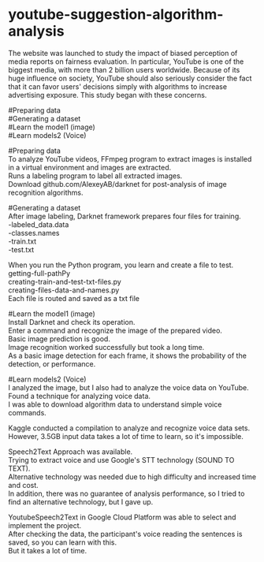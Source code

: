 # youtube-suggestion-algorithm-analysis
The website was launched to study the impact of biased perception of media reports on fairness evaluation. In particular, YouTube is one of the biggest media, with more than 2 billion users worldwide. Because of its huge influence on society, YouTube should also seriously consider the fact that it can favor users' decisions simply with algorithms to increase advertising exposure. This study began with these concerns.


#Preparing data<br>
#Generating a dataset<br>
#Learn the model1 (image)<br>
#Learn models2 (Voice)<br>


#Preparing data<br>
To analyze YouTube videos, FFmpeg program to extract images is installed in a virtual environment and images are extracted.<br>
Runs a labeling program to label all extracted images.<br>
Download github.com/AlexeyAB/darknet for post-analysis of image recognition algorithms.<br>


#Generating a dataset<br>
After image labeling, Darknet framework prepares four files for training.<br>
-labeled_data.data<br>
-classes.names<br>
-train.txt<br>
-test.txt<br>

When you run the Python program, you learn and create a file to test.<br>
getting-full-pathPy<br>
creating-train-and-test-txt-files.py<br>
creating-files-data-and-names.py<br>
Each file is routed and saved as a txt file<br>


#Learn the model1 (image)<br>
Install Darknet and check its operation.<br>
Enter a command and recognize the image of the prepared video.<br>
Basic image prediction is good.<br>
Image recognition worked successfully but took a long time.<br>
As a basic image detection for each frame, it shows the probability of the detection, or performance.<br>


#Learn models2 (Voice)<br>
I analyzed the image, but I also had to analyze the voice data on YouTube.<br>
Found a technique for analyzing voice data.<br>
I was able to download algorithm data to understand simple voice commands.<br>

Kaggle conducted a compilation to analyze and recognize voice data sets.<br>
However, 3.5GB input data takes a lot of time to learn, so it's impossible.<br>

Speech2Text Approach was available.<br>
Trying to extract voice and use Google's STT technology (SOUND TO TEXT).<br>
Alternative technology was needed due to high difficulty and increased time and cost.<br>
In addition, there was no guarantee of analysis performance, so I tried to find an alternative technology, but I gave up.<br>

YoutubeSpeech2Text in Google Cloud Platform was able to select and implement the project.<br>
After checking the data, the participant's voice reading the sentences is saved, so you can learn with this.<br>
But it takes a lot of time.<br>


